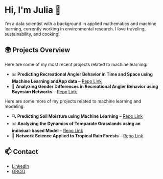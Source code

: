 # Hi, I'm Julia 👋
I'm a data scientist with a background in applied mathematics and machine learning, currently working in environmental research. I love traveling, sustainability, and cooking!

## 🌍 Projects Overview
Here are some of my most recent projects related to machine learning:

- 📊 **Predicting Recreational Angler Behavior in Time and Space using Machine Learning andApp data** – [Repo Link](https://github.com/yourusername/repo-name)
- 🚀 **Analyzing Gender Differences in Recreational Angler Behavior using Bayesian Networks** – [Repo Link](https://github.com/yourusername/repo-name)

Here are some more of my projects related to machine learning and modeling:

- 🔍 **Predicting Soil Moisture using Machine Learning** – [Repo Link](https://github.com/yourusername/repo-name)
- 📊 **Analyzing the Dynamics of Temparate Grasslands using an indiviual-based Model** – [Repo Link](https://github.com/yourusername/repo-name)
- 🚀 **Network Science Applied to Tropical Rain Forests** – [Repo Link](https://github.com/yourusername/repo-name)


## 📫 Contact
- [LinkedIn](https://linkedin.com/in/julia-schmid-5a6806b1)
- [ORCiD](https://orcid.org/0000-0003-2378-8980) 

<!--
**schmidj/schmidj** is a ✨ _special_ ✨ repository because its `README.md` (this file) appears on your GitHub profile.

Here are some ideas to get you started:

- 🔭 I’m currently working on ...
- 🌱 I’m currently learning ...
- 👯 I’m looking to collaborate on ...
- 🤔 I’m looking for help with ...
- 💬 Ask me about ...
- 📫 How to reach me: ...
- 😄 Pronouns: ...
- ⚡ Fun fact: ...
-->
